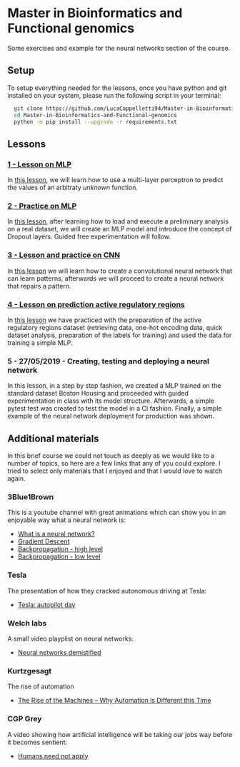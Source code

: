 # Master in Bioinformatics and Functional genomics
Some exercises and example for the neural networks section of the course.

## Setup
To setup everything needed for the lessons, once you have python and git installed on your system, please run the following script in your terminal:
```bash
  git clone https://github.com/LucaCappelletti94/Master-in-Bioinformatics-and-Functional-genomics.git
  cd Master-in-Bioinformatics-and-Functional-genomics
  python -m pip install --upgrade -r requirements.txt
```

## Lessons
### [1 - Lesson on MLP](https://github.com/LucaCappelletti94/Master-in-Bioinformatics-and-Functional-genomics/tree/master/1%20-%20Lesson%20on%20MLP)

In [this lesson](https://github.com/LucaCappelletti94/Master-in-Bioinformatics-and-Functional-genomics/tree/master/1%20-%20Lesson%20on%20MLP), we will learn how to use a multi-layer perceptron to predict the values of an arbitraty *unknown* function.

### [2 - Practice on MLP](https://github.com/LucaCappelletti94/Master-in-Bioinformatics-and-Functional-genomics/tree/master/2%20-%20Practice%20on%20MLP)

In [this lesson](https://github.com/LucaCappelletti94/Master-in-Bioinformatics-and-Functional-genomics/tree/master/2%20-%20Practice%20on%20MLP), after learning how to load and execute a preliminary analysis on a real dataset, we will create an MLP model and introduce the concept of Dropout layers. Guided free experimentation will follow.

### [3 - Lesson and practice on CNN](https://github.com/LucaCappelletti94/Master-in-Bioinformatics-and-Functional-genomics/tree/master/3%20-%20Lesson%20on%20CNN)

In [this lesson](https://github.com/LucaCappelletti94/Master-in-Bioinformatics-and-Functional-genomics/tree/master/3%20-%20Lesson%20on%20CNN) we will learn how to create a convolutional neural network that can learn patterns, afterwards we will proceed to create a neural network that repairs a pattern.

### [4 - Lesson on prediction active regulatory regions](https://github.com/LucaCappelletti94/Master-in-Bioinformatics-and-Functional-genomics/tree/master/4%20-%20Lesson%20on%20prediction%20active%20regulatory%20regions)
In [this lesson](https://github.com/LucaCappelletti94/Master-in-Bioinformatics-and-Functional-genomics/tree/master/4%20-%20Lesson%20on%20prediction%20active%20regulatory%20regions) we have practiced with the preparation of the active regulatory regions dataset (retrieving data, one-hot encoding data, quick dataset analysis, preparation of the labels for training) and used the data for training a simple MLP.

### 5 - 27/05/2019 - Creating, testing and deploying a neural network

In this lesson, in a step by step fashion, we created a MLP trained on the standard dataset Boston Housing and proceeded with guided experimentation in class with its model structure. Afterwards, a simple pytest test was created to test the model in a CI fashion.
Finally, a simple example of the neural network deployment for production was shown.

## Additional materials
In this brief course we could not touch as deeply as we would like to a number of topics, so here are a few links that any of you could explore. I tried to select only materials that I enjoyed and that I would love to watch again.

### 3Blue1Brown
This is a youtube channel with great animations which can show you in an enjoyable way what a neural network is:
- [What is a neural network?](https://www.youtube.com/watch?v=aircAruvnKk&t=1s)
- [Gradient Descent](https://www.youtube.com/watch?v=IHZwWFHWa-w)
- [Backpropagation - high level](https://www.youtube.com/watch?v=Ilg3gGewQ5U)
- [Backpropagation - low level](https://www.youtube.com/watch?v=tIeHLnjs5U8)

### Tesla
The presentation of how they cracked autonomous driving at Tesla:
- [Tesla: autopilot day](https://www.youtube.com/watch?v=Ucp0TTmvqOE)

### Welch labs
A small video playplist on neural networks:
- [Neural networks demistified](https://www.youtube.com/watch?v=bxe2T-V8XRs)

### Kurtzgesagt
The rise of automation
- [The Rise of the Machines – Why Automation is Different this Time](https://www.youtube.com/watch?v=WSKi8HfcxEk&t=27s)

### CGP Grey
A video showing how artificial intelligence will be taking our jobs way before it becomes sentient:
- [Humans need not apply](https://www.youtube.com/watch?v=7Pq-S557XQU)
